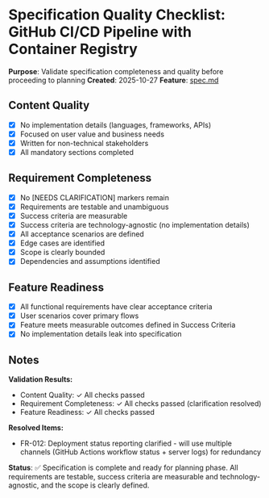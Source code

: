 # Specification Quality Checklist: GitHub CI/CD Pipeline with Container Registry

**Purpose**: Validate specification completeness and quality before proceeding to planning
**Created**: 2025-10-27
**Feature**: [spec.md](../spec.md)

## Content Quality

- [x] No implementation details (languages, frameworks, APIs)
- [x] Focused on user value and business needs
- [x] Written for non-technical stakeholders
- [x] All mandatory sections completed

## Requirement Completeness

- [x] No [NEEDS CLARIFICATION] markers remain
- [x] Requirements are testable and unambiguous
- [x] Success criteria are measurable
- [x] Success criteria are technology-agnostic (no implementation details)
- [x] All acceptance scenarios are defined
- [x] Edge cases are identified
- [x] Scope is clearly bounded
- [x] Dependencies and assumptions identified

## Feature Readiness

- [x] All functional requirements have clear acceptance criteria
- [x] User scenarios cover primary flows
- [x] Feature meets measurable outcomes defined in Success Criteria
- [x] No implementation details leak into specification

## Notes

**Validation Results:**
- Content Quality: ✓ All checks passed
- Requirement Completeness: ✓ All checks passed (clarification resolved)
- Feature Readiness: ✓ All checks passed

**Resolved Items:**
- FR-012: Deployment status reporting clarified - will use multiple channels (GitHub Actions workflow status + server logs) for redundancy

**Status**: ✅ Specification is complete and ready for planning phase. All requirements are testable, success criteria are measurable and technology-agnostic, and the scope is clearly defined.
